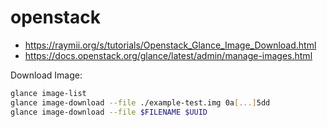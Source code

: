 # openstack

* https://raymii.org/s/tutorials/Openstack_Glance_Image_Download.html
* https://docs.openstack.org/glance/latest/admin/manage-images.html



Download Image:

```bash
glance image-list
glance image-download --file ./example-test.img 0a[...]5dd
glance image-download --file $FILENAME $UUID
```
